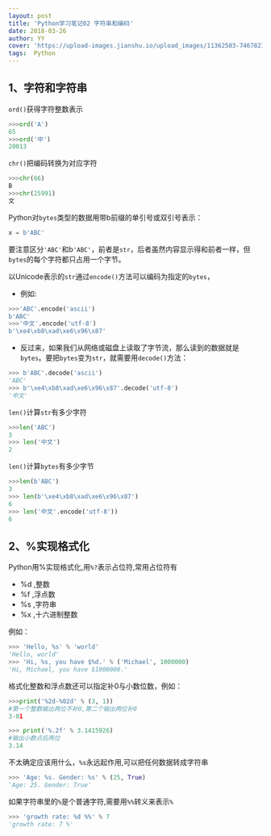 ```yaml
---
layout: post
title: 'Python学习笔记02 字符串和编码'
date: 2018-03-26
author: YY
cover: 'https://upload-images.jianshu.io/upload_images/11362503-74678216336f3a72.jpg'
tags:  Python
---
```

## 1、字符和字符串 ##
`ord()`获得字符整数表示
```python
>>>ord('A')
65
>>>ord('中')
20013
```
`chr()`把编码转换为对应字符
```python
>>>chr(66)
B
>>>chr(25991)
文
```
Python对`bytes`类型的数据用带b前缀的单引号或双引号表示：
```python
x = b'ABC'
```
要注意区分`'ABC'`和b`'ABC'`，前者是`str`，后者虽然内容显示得和前者一样，但`bytes`的每个字符都只占用一个字节。

以Unicode表示的`str`通过`encode()`方法可以编码为指定的`bytes`，

- 例如:
```python
>>>'ABC'.encode('ascii')
b'ABC'
>>>'中文'.encode('utf-8')
b'\xe4\xb8\xad\xe6\x96\x87'
```
- 反过来，如果我们从网络或磁盘上读取了字节流，那么读到的数据就是`bytes`。要把`bytes`变为`str`，就需要用`decode()`方法：
```python
>>> b'ABC'.decode('ascii')
'ABC'
>>> b'\xe4\xb8\xad\xe6\x96\x87'.decode('utf-8')
'中文'
```
`len()`计算`str`有多少字符
```python
>>>len('ABC')
3
>>> len('中文')
2
```
`len()`计算`bytes`有多少字节
```python
>>>len(b'ABC')
3
>>> len(b'\xe4\xb8\xad\xe6\x96\x87')
6
>>> len('中文'.encode('utf-8'))
6
```
## 2、%实现格式化 ##

Python用%实现格式化,用`%?`表示占位符,常用占位符有

- %d ,整数
- %f ,浮点数
- %s ,字符串
- %x ,十六进制整数

例如：
```python
>>> 'Hello, %s' % 'world'
'Hello, world'
>>> 'Hi, %s, you have $%d.' % ('Michael', 1000000)
'Hi, Michael, you have $1000000.'
```
格式化整数和浮点数还可以指定补0与小数位数，例如：
```python
>>>print('%2d-%02d' % (3, 1))
#第一个整数输出两位不补0,第二个输出两位补0
3-01

>>> print('%.2f' % 3.1415926)
#输出小数点后两位
3.14
```
不太确定应该用什么，`%s`永远起作用,可以把任何数据转成字符串
```python
>>> 'Age: %s. Gender: %s' % (25, True)
'Age: 25. Gender: True'
```
如果字符串里的`%`是个普通字符,需要用`%%`转义来表示`%`
```python
>>> 'growth rate: %d %%' % 7
'growth rate: 7 %'
```